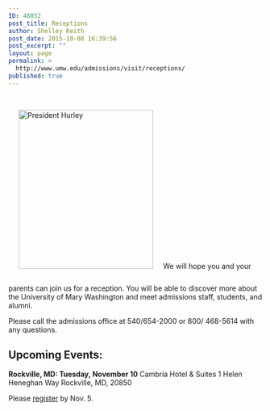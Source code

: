 ```yaml
---
ID: 48052
post_title: Receptions
author: Shelley Keith
post_date: 2015-10-08 16:39:56
post_excerpt: ""
layout: page
permalink: >
  http://www.umw.edu/admissions/visit/receptions/
published: true
---
```

<img class="wp-image-44541 alignright" style="margin: 30px 20px" src="http://admissions.umw.edu/undergraduate/files/2012/09/R.Hurley.jpg" alt="President Hurley" width="267" height="315" />We will hope you and your parents can join us for a reception. You will be able to discover more about the University of Mary Washington and meet admissions staff, students, and alumni.
<p style="text-align: left">Please call the admissions office at 540/654-2000 or 800/ 468-5614 with any questions.</p>

<h2 style="text-align: left">Upcoming Events:</h2>
<strong>Rockville, MD: Tuesday, November 10</strong>
Cambria Hotel &amp; Suites
1 Helen Heneghan Way
Rockville, MD, 20850

Please <a href="https://umw.askadmissions.net/Portal/EI/ViewDetails?gid=62357764de2f049d0b4038a708d1ff17712991">register</a> by Nov. 5.

&nbsp;